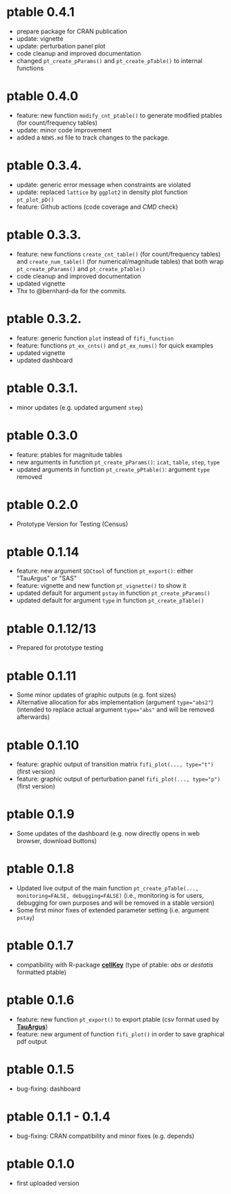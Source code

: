 
# ptable 0.4.1
- prepare package for CRAN publication
- update: vignette
- update: perturbation panel plot
- code cleanup and improved documentation
- changed `pt_create_pParams()` and `pt_create_pTable()` to internal functions

# ptable 0.4.0
- feature: new function `modify_cnt_ptable()` to generate modified ptables (for count/frequency tables)
- update: minor code improvement
- added a `NEWS.md` file to track changes to the package.

# ptable 0.3.4.
- update: generic error message when constraints are violated
- update: replaced `lattice` by `ggplot2` in density plot function `pt_plot_pD()` 
- feature: Github actions (code coverage and *CMD* check)

# ptable 0.3.3.
- feature:  new functions `create_cnt_table()` (for count/frequency tables) and `create_num_table()` (for numerical/magnitude tables) that both wrap `pt_create_pParams()` and `pt_create_pTable()`
- code cleanup and improved documentation
- updated vignette
- Thx to @bernhard-da for the commits.

# ptable 0.3.2.
- feature: generic function `plot` instead of `fifi_function`
- feature: functions `pt_ex_cnts()` and `pt_ex_nums()` for quick examples 
- updated vignette
- updated dashboard

# ptable 0.3.1.
- minor updates (e.g. updated argument `step`)

# ptable 0.3.0
- feature: ptables for magnitude tables
- new arguments in function `pt_create_pParams()`: `icat`, `table`, `step`, `type`
- updated arguments in function `pt_create_pPtable()`: argument `type` removed


# ptable 0.2.0
- Prototype Version for Testing (Census)

# ptable 0.1.14
- feature: new argument `SDCtool` of function `pt_export()`: either "TauArgus" or "SAS"
- feature: vignette and new function `pt_vignette()` to show it
- updated default for argument `pstay` in function `pt_create_pParams()`
- updated default for argument `type` in function `pt_create_pTable()`

# ptable 0.1.12/13
- Prepared for prototype testing

# ptable 0.1.11
- Some minor updates of graphic outputs (e.g. font sizes)
- Alternative allocation for abs implementation (argument `type="abs2"`) (intended to replace actual argument `type="abs"` and will be removed afterwards)

# ptable 0.1.10
- feature: graphic output of transition matrix `fifi_plot(..., type="t")` (first version) 
- feature: graphic output of perturbation panel `fifi_plot(..., type="p")` (first version)

# ptable 0.1.9
- Some updates of the dashboard (e.g. now directly opens in web browser, download buttons)

# ptable 0.1.8
- Updated live output of the main function `pt_create_pTable(..., monitoring=FALSE, debugging=FALSE)` (i.e., monitoring is for users, debugging for own purposes and will be removed in a stable version)  
- Some first minor fixes of extended parameter setting (i.e. argument `pstay`)

# ptable 0.1.7
- compatibility with R-package [**cellKey**](https://github.com/sdcTools/cellKey) (type of ptable: *abs* or *destatis* formatted ptable)

# ptable 0.1.6
- feature: new function `pt_export()` to export ptable (csv format used by [**TauArgus**](https://github.com/sdcTools/tauargus))
- feature: new argument of function `fifi_plot()` in order to save graphical pdf output

# ptable 0.1.5
- bug-fixing: dashboard

# ptable 0.1.1 - 0.1.4
- bug-fixing: CRAN compatibility and minor fixes (e.g. depends) 

# ptable 0.1.0
- first uploaded version

